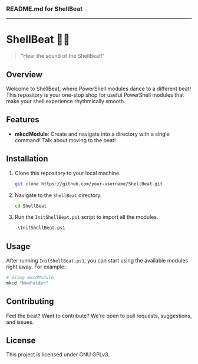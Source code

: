 ### README.md for ShellBeat

---

# ShellBeat 🐚🎵

> "Hear the sound of the ShellBeat!"

## Overview

Welcome to ShellBeat, where PowerShell modules dance to a different beat! This repository is your one-stop shop for useful PowerShell modules that make your shell experience rhythmically smooth.

## Features

- **mkcdModule**: Create and navigate into a directory with a single command! Talk about moving to the beat!
  
## Installation

1. Clone this repository to your local machine.
   ```bash
   git clone https://github.com/your-username/ShellBeat.git
   ```
   
2. Navigate to the `ShellBeat` directory.
   ```bash
   cd ShellBeat
   ```
   
3. Run the `InitShellBeat.ps1` script to import all the modules.
   ```powershell
   .\InitShellBeat.ps1
   ```

## Usage

After running `InitShellBeat.ps1`, you can start using the available modules right away. For example:

```powershell
# Using mkcdModule
mkcd "NewFolder"
```

## Contributing

Feel the beat? Want to contribute? We're open to pull requests, suggestions, and issues.

## License

This project is licensed under GNU GPLv3. 
